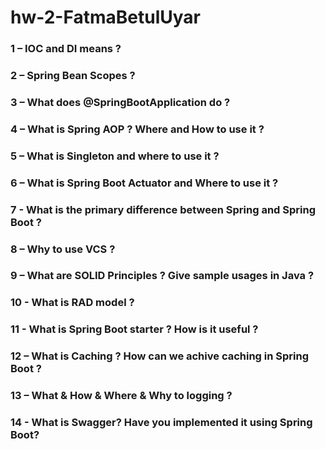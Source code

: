 # hw-2-FatmaBetulUyar

### 1 – IOC and DI means ?
### 2 – Spring Bean Scopes ?
### 3 – What does @SpringBootApplication do ?
### 4 – What is Spring AOP ? Where and How to use it ?
### 5 – What is Singleton and where to use it ?
### 6 – What is Spring Boot Actuator and Where to use it ?
### 7 - What is the primary difference between Spring and Spring Boot ?
### 8 – Why to use VCS ?
### 9 – What are SOLID Principles ? Give sample usages in Java ?
### 10 - What is RAD model ?
### 11 - What is Spring Boot starter ? How is it useful ?
### 12 – What is Caching ? How can we achive caching in Spring Boot ?
### 13 – What & How & Where & Why to logging ?
### 14 - What is Swagger? Have you implemented it using Spring Boot?


